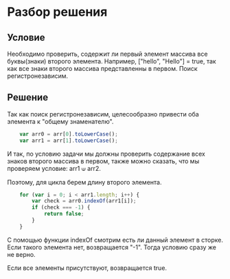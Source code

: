 # Разбор решения

## Условие

Необходимо проверить, содержит ли первый элемент массива все буквы(знаки) второго элемента. Например, ["hello", "Hello"] = true, так как все знаки второго массива представленны в первом. Поиск регистронезависим.

## Решение

Так как поиск регистронезависим, целесообразно привести оба элемента к "общему знаменателю".

```javascript
    var arr0 = arr[0].toLowerCase();
    var arr1 = arr[1].toLowerCase();
```

И так, по условию задачи мы должны проверить содержание всех знаков второго массива в первом, также можно сказать, что мы проверяем условие: arr1 &#10194; arr2.

Поэтому, для цикла берем длину второго элемента.

```javascript
    for (var i = 0; i < arr1.length; i++) {
        var check = arr0.indexOf(arr1[i]);
        if (check === -1) {
            return false;
        }
    }
```

С помощью функции indexOf смотрим есть ли данный элемент в сторке. Если такого элемента нет, возвращается "-1". Тогда условию сразу же не верно.

Если все элементы присутствуют, возвращается true.